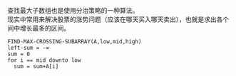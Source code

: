 查找最大子数组也是使用分治策略的一种算法。    
现实中常用来解决股票的涨势问题（应该在哪天买入哪天卖出），也就是求出各个间中增长最多的区间。   
```
FIND-MAX-CROSSING-SUBARRAY(A,low,mid,high)
left-sum = -∞
sum = 0
for i == mid downto low
  sum = sum+A[i]
